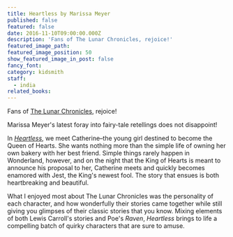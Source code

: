 ```yaml
---
title: Heartless by Marissa Meyer
published: false
featured: false
date: 2016-11-10T09:00:00.000Z
description: 'Fans of The Lunar Chronicles, rejoice!'
featured_image_path:
featured_image_position: 50
show_featured_image_in_post: false
fancy_font:
category: kidsmith
staff:
  - india
related_books:
---
```



Fans of [The Lunar Chronicles](http://www.brooklinebooksmith-shop.com/book/9781250113221), rejoice!

Marissa Meyer's latest foray into fairy-tale retellings does not disappoint!

In [*Heartless*](http://www.brooklinebooksmith-shop.com/book/9781250044655), we meet Catherine–the young girl destined to become the Queen of Hearts. She wants nothing more than the simple life of owning her own bakery with her best friend. Simple things rarely happen in Wonderland, however, and on the night that the King of Hearts is meant to announce his proposal to her, Catherine meets and quickly becomes enamored with Jest, the King's newest fool. The story that ensues is both heartbreaking and beautiful.&nbsp;

What I enjoyed most about The Lunar Chronicles was the personality of each character, and how wonderfully their stories came together while still giving you glimpses of their classic stories that you know. Mixing elements of both Lewis Carroll's stories and Poe's *Raven*, *Heartless* brings to life a compelling batch of quirky characters that are sure to amuse.

&nbsp;